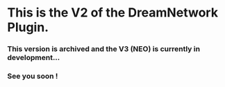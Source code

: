 # This is the V2 of the DreamNetwork Plugin.
### This version is archived and the V3 (NEO) is currently in development...
### See you soon !
